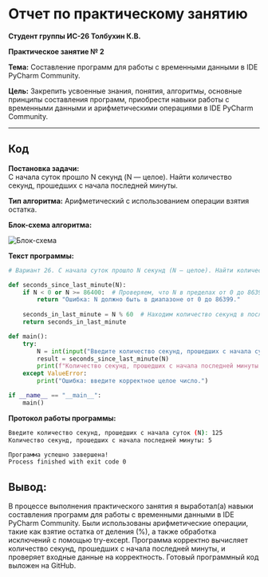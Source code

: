 # Отчет по практическому занятию

**Студент группы ИС-26 Толбухин К.В.**

**Практическое занятие № 2**

**Тема:** Составление программ для работы с временными данными в IDE PyCharm Community.

**Цель:** Закрепить усвоенные знания, понятия, алгоритмы, основные принципы составления программ, приобрести навыки работы с временными данными и арифметическими операциями в IDE PyCharm Community.

---

## **Код**

**Постановка задачи:**  
С начала суток прошло N секунд (N — целое). Найти количество секунд, прошедших с начала последней минуты.

**Тип алгоритма:** Арифметический с использованием операции взятия остатка.

**Блок-схема алгоритма:**

![Блок-схема](https://s.iimg.su/s/11/7zcNLIsHN8uzSwEXxet3jTv0q1SDAcpVPAGJl65n.png)

**Текст программы:**

```python
# Вариант 26. С начала суток прошло N секунд (N — целое). Найти количество секунд, прошедших с начала последней минуты.

def seconds_since_last_minute(N):
    if N < 0 or N >= 86400:  # Проверяем, что N в пределах от 0 до 86399
        return "Ошибка: N должно быть в диапазоне от 0 до 86399."
    
    seconds_in_last_minute = N % 60  # Находим количество секунд в последней минуте
    return seconds_in_last_minute

def main():
    try:
        N = int(input("Введите количество секунд, прошедших с начала суток (N): "))
        result = seconds_since_last_minute(N)
        print(f"Количество секунд, прошедших с начала последней минуты: {result}")
    except ValueError:
        print("Ошибка: введите корректное целое число.")

if __name__ == "__main__":
    main()
```

**Протокол работы программы:**
```sh
Введите количество секунд, прошедших с начала суток (N): 125
Количество секунд, прошедших с начала последней минуты: 5

Программа успешно завершена!
Process finished with exit code 0
```
## **Вывод:**
В процессе выполнения практического занятия я выработал(а) навыки составления программ для работы с временными данными в IDE PyCharm Community. Были использованы арифметические операции, такие как взятие остатка от деления (%), а также обработка исключений с помощью try-except. Программа корректно вычисляет количество секунд, прошедших с начала последней минуты, и проверяет входные данные на корректность. Готовый программный код выложен на GitHub.